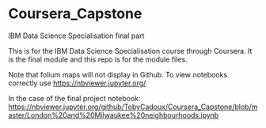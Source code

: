 # Coursera_Capstone
IBM Data Science Specialisation final part

This is for the IBM Data Science Specialisation course through Coursera.
It is the final module and this repo is for the module files.

Note that folium maps will not display in Github.  To view notebooks correctly
use https://nbviewer.jupyter.org/

In the case of the final project notebook:
https://nbviewer.jupyter.org/github/TobyCadoux/Coursera_Capstone/blob/master/London%20and%20Milwaukee%20neighbourhoods.ipynb
